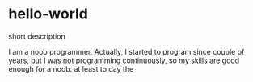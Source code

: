 # hello-world
short description

I am a noob programmer. Actually, I started to program since couple of years, but I was not programming continuously,
so my skills are good enough for a noob. at least to day the
